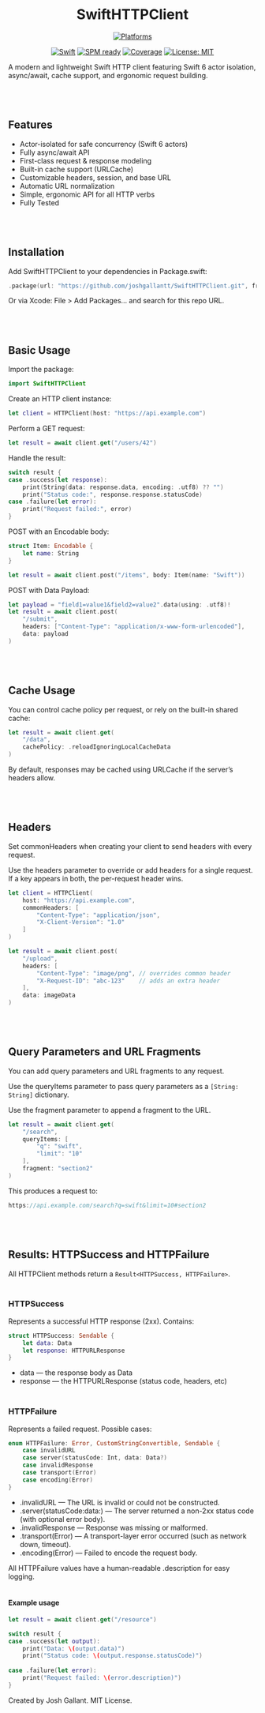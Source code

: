 <div align="center">

<h1>SwiftHTTPClient</h1>

[![Platforms](https://img.shields.io/badge/Platforms-iOS%2016%2B%20%7C%20iPadOS%2016%2B%20%7C%20macOS%2013%2B%20%7C%20watchOS%209%2B%20%7C%20tvOS%2016%2B%20%7C%20visionOS%201%2B-blue.svg?style=flat)](#requirements)
<br>

[![Swift](https://img.shields.io/badge/Swift-5.9%2B-orange.svg?style=flat)](https://swift.org)
[![SPM ready](https://img.shields.io/badge/SPM-ready-brightgreen.svg?style=flat-square)](https://swift.org/package-manager/)
[![Coverage](https://img.shields.io/badge/Coverage-99.5%25-brightgreen.svg?style=flat)](#)
[![License: MIT](https://img.shields.io/badge/License-MIT-yellow.svg)](./LICENSE)

</div>

A modern and lightweight Swift HTTP client featuring Swift 6 actor isolation, async/await, cache support, and ergonomic request building.

## <br><br> Features
- Actor-isolated for safe concurrency (Swift 6 actors)
- Fully async/await API
- First-class request & response modeling
- Built-in cache support (URLCache)
- Customizable headers, session, and base URL
- Automatic URL normalization
- Simple, ergonomic API for all HTTP verbs
- Fully Tested

## <br><br> Installation

Add SwiftHTTPClient to your dependencies in Package.swift:

```Swift
.package(url: "https://github.com/joshgallantt/SwiftHTTPClient.git", from: "1.0.0")
```
Or via Xcode: File > Add Packages… and search for this repo URL.

## <br><br> Basic Usage

Import the package:

```Swift
import SwiftHTTPClient
```

Create an HTTP client instance:

```Swift
let client = HTTPClient(host: "https://api.example.com")
```

Perform a GET request:

```Swift
let result = await client.get("/users/42")
```

Handle the result:

```Swift
switch result {
case .success(let response):
    print(String(data: response.data, encoding: .utf8) ?? "")
    print("Status code:", response.response.statusCode)
case .failure(let error):
    print("Request failed:", error)
}
```

POST with an Encodable body:

```Swift
struct Item: Encodable {
    let name: String
}

let result = await client.post("/items", body: Item(name: "Swift"))
```

POST with Data Payload:

```Swift
let payload = "field1=value1&field2=value2".data(using: .utf8)!
let result = await client.post(
    "/submit",
    headers: ["Content-Type": "application/x-www-form-urlencoded"],
    data: payload
)
```

## <br><br> Cache Usage

You can control cache policy per request, or rely on the built-in shared cache:

```Swift
let result = await client.get(
    "/data",
    cachePolicy: .reloadIgnoringLocalCacheData
)
```

By default, responses may be cached using URLCache if the server’s headers allow.

## <br><br> Headers

Set commonHeaders when creating your client to send headers with every request.

Use the headers parameter to override or add headers for a single request. If a key appears in both, the per-request header wins.

```Swift
let client = HTTPClient(
    host: "https://api.example.com",
    commonHeaders: [
        "Content-Type": "application/json",
        "X-Client-Version": "1.0"
    ]
)

let result = await client.post(
    "/upload",
    headers: [
        "Content-Type": "image/png", // overrides common header
        "X-Request-ID": "abc-123"    // adds an extra header
    ],
    data: imageData
)
```

## <br><br> Query Parameters and URL Fragments

You can add query parameters and URL fragments to any request.

Use the queryItems parameter to pass query parameters as a `[String: String]` dictionary.

Use the fragment parameter to append a fragment to the URL.

```Swift
let result = await client.get(
    "/search",
    queryItems: [
        "q": "swift",
        "limit": "10"
    ],
    fragment: "section2"
)
```

This produces a request to:

```Swift
https://api.example.com/search?q=swift&limit=10#section2
```

## <br><br> Results: HTTPSuccess and HTTPFailure

All HTTPClient methods return a `Result<HTTPSuccess, HTTPFailure>`.

### <br> HTTPSuccess

Represents a successful HTTP response (2xx). Contains:

```Swift
struct HTTPSuccess: Sendable {
    let data: Data
    let response: HTTPURLResponse
}
```

- data — the response body as Data
- response — the HTTPURLResponse (status code, headers, etc)

### <br> HTTPFailure

Represents a failed request. Possible cases:
```Swift
enum HTTPFailure: Error, CustomStringConvertible, Sendable {
    case invalidURL
    case server(statusCode: Int, data: Data?)
    case invalidResponse
    case transport(Error)
    case encoding(Error)
}
```

- .invalidURL — The URL is invalid or could not be constructed.
- .server(statusCode:data:) — The server returned a non-2xx status code (with optional error body).
- .invalidResponse — Response was missing or malformed.
- .transport(Error) — A transport-layer error occurred (such as network down, timeout).
- .encoding(Error) — Failed to encode the request body.

All HTTPFailure values have a human-readable .description for easy logging.

#### <br> Example usage

```Swift
let result = await client.get("/resource")

switch result {
case .success(let output):
    print("Data: \(output.data)")
    print("Status code: \(output.response.statusCode)")
    
case .failure(let error):
    print("Request failed: \(error.description)")
}
```

Created by Josh Gallant. MIT License.
